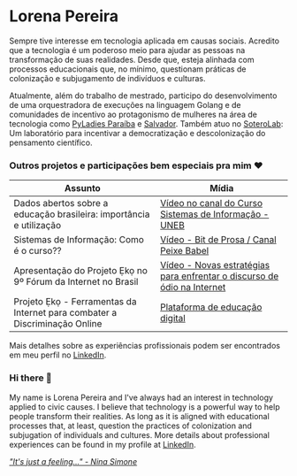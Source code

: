 # Lorena Pereira

Sempre tive interesse em tecnologia aplicada em causas sociais. Acredito que a tecnologia é um poderoso meio para ajudar as pessoas na transformação de suas realidades. Desde que, esteja alinhada com processos educacionais que, no mínimo, questionam práticas de colonização e subjugamento de indivíduos e culturas.

Atualmente, além do trabalho de mestrado, participo do desenvolvimento de uma orquestradora de 
execuções na linguagem Golang e de comunidades de incentivo ao protagonismo de mulheres 
na área de tecnologia como [PyLadies Paraíba](https://www.instagram.com/pyladiespb/) e [Salvador](https://www.instagram.com/pyladies.ssa/). 
Também atuo no [SoteroLab](https://github.com/soterolab): Um laboratório para incentivar a democratização e descolonização do pensamento científico.

### Outros projetos e participações bem especiais pra mim ❤️

Assunto   | Mídia
--------- | ------
Dados abertos sobre a educação brasileira: importância e utilização | [Vídeo no canal do Curso Sistemas de Informação - UNEB](https://www.youtube.com/watch?v=3MH5TBTo9hI)
Sistemas de Informação: Como é o curso?? | [Vídeo - Bit de Prosa / Canal Peixe Babel](https://youtu.be/tFAMSWmHjFo?list=PL3Wx5P4NOzUhcIWeCXx67zI8UI2f32yVK)
Apresentação do Projeto Ẹkọ no 9º Fórum da Internet no Brasil| [Vídeo - Novas estratégias para enfrentar o discurso de ódio na Internet](https://youtu.be/DArj2HuxzbQ?list=PLQq8-9yVHyOZC-nib--n6hvuJStk1TKsA&t=2958)
Projeto Ẹkọ - Ferramentas da Internet para combater a Discriminação Online | [Plataforma de educação digital](https://projetoeko.com.br/)

Mais detalhes sobre as experiências profissionais podem ser encontrados em meu perfil no [LinkedIn](www.linkedin.com/in/lorenaps).

### Hi there 👋

My name is Lorena Pereira and I've always had an interest in technology applied to civic causes. 
I believe that technology is a powerful way to help people transform their realities. As long as it 
is aligned with educational processes that, at least, question the practices of colonization and 
subjugation of individuals and cultures. 
More details about professional experiences can be found in my profile at [LinkedIn](www.linkedin.com/in/lorenaps).


[*"It's just a feeling..." - Nina Simone*](https://www.youtube.com/watch?v=ZF9j4lMoSQk)
